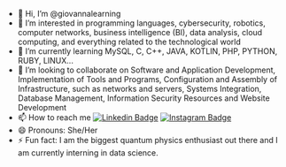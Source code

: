 - 👋 Hi, I’m @giovannalearning
- 👀 I’m interested in programming languages, cybersecurity, robotics, computer networks, business intelligence (BI), data analysis, cloud computing, and everything related to the technological world
- 🌱 I’m currently learning MySQL, C, C++, JAVA, KOTLIN, PHP, PYTHON, RUBY, LINUX...
- 💞️ I’m looking to collaborate on Software and Application Development, Implementation of Tools and Programs, Configuration and Assembly of Infrastructure, such as networks and servers, Systems Integration, Database Management, Information Security Resources and Website Development
- 📫 How to reach me [![Linkedin Badge](https://img.shields.io/badge/-giovannamnz-blue?style=flat-square&logo=Linkedin&logoColor=white&link=https://www.linkedin.com/in/giovannamnz/)](https://www.linkedin.com/in/giovannamnz/) [![Instagram Badge](https://img.shields.io/badge/-giovannamnz-purple?style=flat-square&logo=instagram&logoColor=white&link=https://instagram.com/giovannamnz/)](https://instagram.com/giovannamnz)
- 😄 Pronouns: She/Her
- ⚡ Fun fact: I am the biggest quantum physics enthusiast out there and I am currently interning in data science.

<!---
giovannalearning/giovannalearning is a ✨ special ✨ repository because its `README.md` (this file) appears on your GitHub profile.
You can click the Preview link to take a look at your changes.
--->
